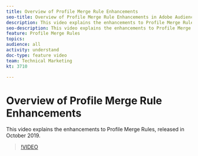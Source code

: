 ```yaml
---
title: Overview of Profile Merge Rule Enhancements
seo-title: Overview of Profile Merge Rule Enhancements in Adobe Audience Manager.
description: This video explains the enhancements to Profile Merge Rules, released in October 2019.
seo-description: This video explains the enhancements to Profile Merge Rules in Adobe Audience Manager.
feature: Profile Merge Rules
topics: 
audience: all
activity: understand
doc-type: feature video
team: Technical Marketing
kt: 3710

---
```


# Overview of Profile Merge Rule Enhancements

This video explains the enhancements to Profile Merge Rules, released in October 2019.

>[!VIDEO](https://video.tv.adobe.com/v/28976/?quality=12)
